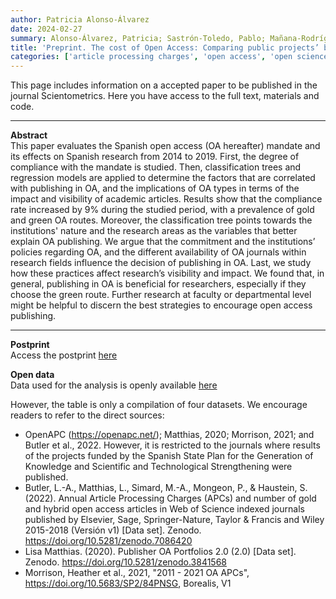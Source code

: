 ```yaml
---
author: Patricia Alonso-Álvarez
date: 2024-02-27
summary: Alonso-Álvarez, Patricia; Sastrón-Toledo, Pablo; Mañana-Rodríguez, Jorge
title: 'Preprint. The cost of Open Access: Comparing public projects’ budgets and Article Processing Charges expenditure'
categories: ['article processing charges', 'open access', 'open science', 'spanish plan of r&d']
---
```


This page includes information on a accepted paper to be published in the journal Scientometrics. Here you have access to the full text, materials and code.

---

**Abstract**<br>
This paper evaluates the Spanish open access (OA hereafter) mandate and its effects on Spanish research from 2014 to 2019. First, the degree of compliance with the mandate is studied. Then, classification trees and regression models are applied to determine the factors that are correlated with publishing in OA, and the implications of OA types in terms of the impact and visibility of academic articles. Results show that the compliance rate increased by 9% during the studied period, with a prevalence of gold and green OA routes. Moreover, the classification tree points towards the institutions' nature and the research areas as the variables that better explain OA publishing. We argue that the commitment and the institutions’ policies regarding OA, and the different availability of OA journals within research fields influence the decision of publishing in OA. Last, we study how these practices affect research’s visibility and impact. We found that, in general, publishing in OA is beneficial for researchers, especially if they choose the green route. Further research at faculty or departmental level might be helpful to discern the best strategies to encourage open access publishing.

---

**Postprint**<br>
Access the postprint [here](/postprints/the_cost_of_open_access.pdf)

**Open data**<br>
Data used for the analysis is openly available [here](https://osf.io/q2539)<br>

However, the table is only a compilation of four datasets. We encourage readers to refer to the direct sources: 
- OpenAPC (https://openapc.net/); Matthias, 2020; Morrison, 2021; and Butler et al., 2022. However, it is restricted to the journals where results of the projects funded by the Spanish State Plan for the Generation of Knowledge and Scientific and Technological Strengthening were published.
- Butler, L.-A., Matthias, L., Simard, M.-A., Mongeon, P., & Haustein, S. (2022). Annual Article Processing Charges (APCs) and number of gold and hybrid open access articles in Web of Science indexed journals published by Elsevier, Sage, Springer-Nature, Taylor & Francis and Wiley 2015-2018 (Versión v1) [Data set]. Zenodo. https://doi.org/10.5281/zenodo.7086420
- Lisa Matthias. (2020). Publisher OA Portfolios 2.0 (2.0) [Data set]. Zenodo. https://doi.org/10.5281/zenodo.3841568
- Morrison, Heather et al., 2021, "2011 - 2021 OA APCs", https://doi.org/10.5683/SP2/84PNSG, Borealis, V1